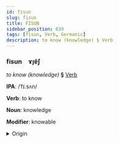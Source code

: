 ```yaml
---
id: fisun
slug: fisun
title: FISUN
sidebar_position: 639
tags: [fisun, Verb, Germanic]
description: to know (knowledge) § Verb
---
```


### fisun&emsp;<span kind="abugida">ɤȷɐ̃ʃ</span>

*to know (knowledge)* **§** [Verb](../../tags/Verb)

**IPA**: /ˈfɪ.sʌn/

**Verb**: to know

**Noun**: knowledge

**Modifier**: knowable

<details>
    <summary>Origin</summary>
    German Wissen /ˈvɪsən/<br/>
    <em>Germanic Language Family</em>
</details>